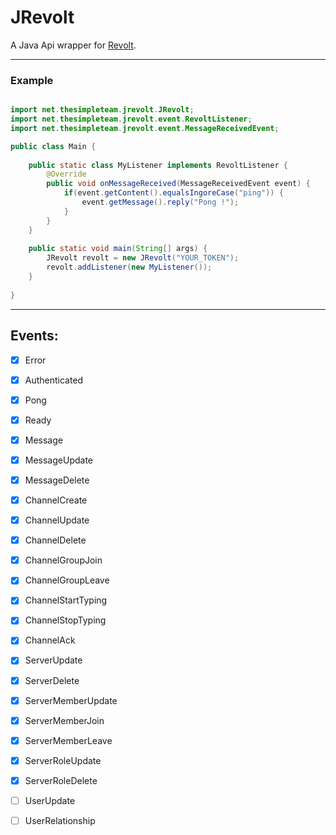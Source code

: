 # JRevolt

A Java Api wrapper for [Revolt](https://revolt.chat/).

---

### Example

```java

import net.thesimpleteam.jrevolt.JRevolt;
import net.thesimpleteam.jrevolt.event.RevoltListener;
import net.thesimpleteam.jrevolt.event.MessageReceivedEvent;

public class Main {
    
    public static class MyListener implements RevoltListener {
        @Override
        public void onMessageReceived(MessageReceivedEvent event) {
            if(event.getContent().equalsIngoreCase("ping")) {
                event.getMessage().reply("Pong !");
            }
        }
    }
    
    public static void main(String[] args) {
        JRevolt revolt = new JRevolt("YOUR_TOKEN");
        revolt.addListener(new MyListener());
    }
    
}

```

---

## Events:

- [x] Error

- [x] Authenticated

- [x] Pong

- [x] Ready

- [x] Message

- [x] MessageUpdate

- [x] MessageDelete

- [x] ChannelCreate

- [x] ChannelUpdate

- [x] ChannelDelete

- [x] ChannelGroupJoin

- [x] ChannelGroupLeave

- [x] ChannelStartTyping

- [x] ChannelStopTyping

- [x] ChannelAck

- [x] ServerUpdate

- [x] ServerDelete

- [x] ServerMemberUpdate

- [x] ServerMemberJoin

- [x] ServerMemberLeave

- [x] ServerRoleUpdate

- [x] ServerRoleDelete

- [ ] UserUpdate

- [ ] UserRelationship
